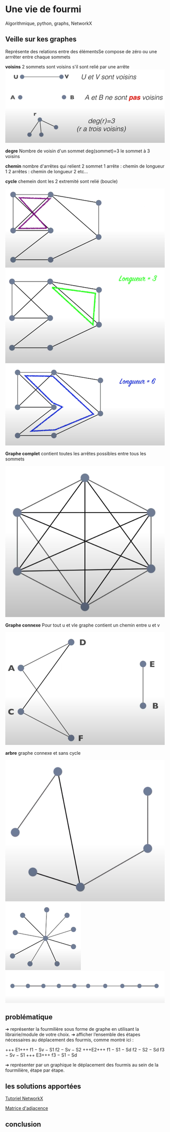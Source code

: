 # Une vie de fourmi
Algorithmique, python, graphs, NetworkX


## Veille sur kes graphes

Représente des relations entre des élémentsSe compose de zéro ou une arrrêter entre chaque sommets

**voisins**
2 sommets sont voisins s'il sont relié par une arrête
![voisin](img/voisins.png)

**degre**
Nombre de voisin d'un sommet
deg(sommet)=3 le sommet à 3 voisins

**chemin**
nombre d'arrêtes qui relient 2 sommet
1 arrête : chemin de longueur 1
2 arrêtes : chemin de longueur 2
etc...

**cycle**
chemein dont les 2 extremité sont relié
(boucle)

![cycle](img/cycle.png)
![cycle](img/cycle_3.png)
![cycle](img/cycle_6.png)


**Graphe complet**
contient toutes les arrêtes possibles entre tous les sommets

![complet](img/graphe_complet.png)

**Graphe connexe**
Pour tout u et vle graphe contient un chemin entre u et v

![Graphe non connexe](img/graphe_non_convexe.png)

**arbre**
graphe connexe et sans cycle

![arbre](img/arbre.png)
![arbre](img/arbre_etoile.png)
![arbre](img/arbre_chemin.png)

## problématique

➔ représenter la fourmilière sous forme de graphe en utilisant la
librairie/module de votre choix.
➔ afficher l’ensemble des étapes nécessaires au déplacement des
fourmis, comme montré ici :

+++ E1+++
f1 − Sv − S1
f2 − Sv − S2
+++E2+++
f1 − S1 − Sd
f2 − S2 − Sd
f3 − Sv − S1
+++ E3+++
f3 − S1 − Sd

➔ représenter par un graphique le déplacement des fourmis au sein de la
fourmilière, étape par étape.


## les solutions apportées
[Tutoriel NetworkX](https://networkx.org/documentation/stable/tutorial.html)

[Matrice d'adjacence](https://people.revoledu.com/kardi/tutorial/GraphTheory/Adjacency-Matrix.html)

## conclusion
